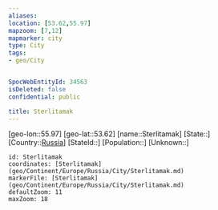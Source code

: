 ```yaml
---
aliases: 
location: [53.62,55.97]
mapzoom: [7,12] 
mapmarker: city 
type: City
tags:
- geo/City


SpocWebEntityId: 34563
isDeleted: false
confidential: public

title: Sterlitamak
---
```

[geo-lon::55.97]
[geo-lat::53.62]
[name::Sterlitamak]
[State::]
[Country::[Russia](geo/Continent/Europe/Russia.md)]
[StateId::]
[Population::]
[Unknown::]


```leaflet
id: Sterlitamak
coordinates: [Sterlitamak](geo/Continent/Europe/Russia/City/Sterlitamak.md)
markerFile: [Sterlitamak](geo/Continent/Europe/Russia/City/Sterlitamak.md)
defaultZoom: 11 
maxZoom: 18
```


